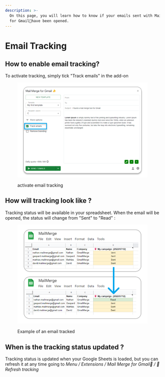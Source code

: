 ```yaml
---
description: >-
  On this page, you will learn how to know if your emails sent with Mail Merge
  for Gmail📣have been opened.
---
```


# Email Tracking

## How to enable email tracking?

To activate tracking, simply tick "Track emails" in the add-on

<figure><img src="../.gitbook/assets/activate tracking.svg" alt=""><figcaption><p>activate email tracking</p></figcaption></figure>

## How will tracking look like ?

Tracking status will be available in your spreadsheet. When the email will be opened, the status will change from "Sent" to "Read" :&#x20;

<figure><img src="../.gitbook/assets/becomes.svg" alt=""><figcaption><p>Example of an email tracked</p></figcaption></figure>

## When is the tracking status updated ?

Tracking status is updated when your Google Sheets is loaded, but you can refresh it at any time going to _Menu / Extensions / Mail Merge for Gmail📣 / 🔄 Refresh tracking_
